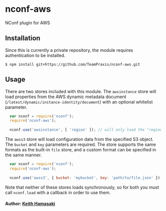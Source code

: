 nconf-aws
=========

NConf plugin for AWS

## Installation

Since this is currently a private repository, the module requires authentication to be installed.

    $ npm install git+https://github.com/TeamPraxis/nconf-aws.git

## Usage

There are two stores included with this module. The `awsinstance` store will load properties from the AWS dynamic metadata document (`/latest/dynamic/instance-identity/document`) with an optional whitelist parameter.

``` js
  var nconf = require('nconf');
  require('nconf-aws');
  
  nconf.use('awsinstance', [ 'region' ]); // will only load the "region" property
```

The `awss3` store will load configuration data from the specified S3 object. The `bucket` and `key` parameters are required. The store supports the same formats as the built-in `file` store, and a custom format can be specified in the same manner.

``` js
  var nconf = require('nconf');
  require('nconf-aws');
  
  nconf.use('awss3', { bucket: 'mybucket', key: 'path/to/file.json' });
```

Note that neither of these stores loads synchronously, so for both you must call `nconf.load` with a callback in order to use them.

#### Author: [Keith Hamasaki](http://www.goonies3.com)

